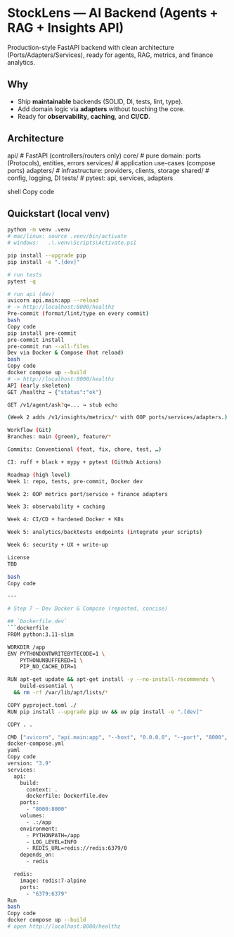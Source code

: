 ﻿# StockLens — AI Backend (Agents + RAG + Insights API)

Production-style FastAPI backend with clean architecture (Ports/Adapters/Services), ready for agents, RAG, metrics, and finance analytics.

## Why
- Ship **maintainable** backends (SOLID, DI, tests, lint, type).
- Add domain logic via **adapters** without touching the core.
- Ready for **observability**, **caching**, and **CI/CD**.

## Architecture
api/ # FastAPI (controllers/routers only)
core/ # pure domain: ports (Protocols), entities, errors
services/ # application use-cases (compose ports)
adapters/ # infrastructure: providers, clients, storage
shared/ # config, logging, DI
tests/ # pytest: api, services, adapters

shell
Copy code

## Quickstart (local venv)
```bash
python -m venv .venv
# mac/linux: source .venv/bin/activate
# windows:   .\.venv\Scripts\Activate.ps1

pip install --upgrade pip
pip install -e ".[dev]"

# run tests
pytest -q

# run api (dev)
uvicorn api.main:app --reload
# -> http://localhost:8000/healthz
Pre-commit (format/lint/type on every commit)
bash
Copy code
pip install pre-commit
pre-commit install
pre-commit run --all-files
Dev via Docker & Compose (hot reload)
bash
Copy code
docker compose up --build
# -> http://localhost:8000/healthz
API (early skeleton)
GET /healthz → {"status":"ok"}

GET /v1/agent/ask?q=... → stub echo

(Week 2 adds /v1/insights/metrics/* with OOP ports/services/adapters.)

Workflow (Git)
Branches: main (green), feature/*

Commits: Conventional (feat, fix, chore, test, …)

CI: ruff + black + mypy + pytest (GitHub Actions)

Roadmap (high level)
Week 1: repo, tests, pre-commit, Docker dev

Week 2: OOP metrics port/service + finance adapters

Week 3: observability + caching

Week 4: CI/CD + hardened Docker + K8s

Week 5: analytics/backtests endpoints (integrate your scripts)

Week 6: security + UX + write-up

License
TBD

bash
Copy code

---

# Step 7 — Dev Docker & Compose (reposted, concise)

## `Dockerfile.dev`
```dockerfile
FROM python:3.11-slim

WORKDIR /app
ENV PYTHONDONTWRITEBYTECODE=1 \
    PYTHONUNBUFFERED=1 \
    PIP_NO_CACHE_DIR=1

RUN apt-get update && apt-get install -y --no-install-recommends \
    build-essential \
  && rm -rf /var/lib/apt/lists/*

COPY pyproject.toml ./
RUN pip install --upgrade pip uv && uv pip install -e ".[dev]"

COPY . .

CMD ["uvicorn", "api.main:app", "--host", "0.0.0.0", "--port", "8000", "--reload"]
docker-compose.yml
yaml
Copy code
version: "3.9"
services:
  api:
    build:
      context: .
      dockerfile: Dockerfile.dev
    ports:
      - "8000:8000"
    volumes:
      - .:/app
    environment:
      - PYTHONPATH=/app
      - LOG_LEVEL=INFO
      - REDIS_URL=redis://redis:6379/0
    depends_on:
      - redis

  redis:
    image: redis:7-alpine
    ports:
      - "6379:6379"
Run
bash
Copy code
docker compose up --build
# open http://localhost:8000/healthz
